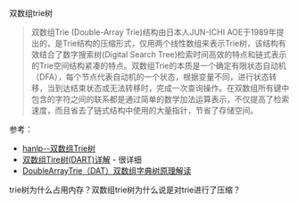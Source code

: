 双数组trie树

> 双数组Trie (Double-Array Trie)结构由日本人JUN-ICHI AOE于1989年提出的，是Trie结构的压缩形式，仅用两个线性数组来表示Trie树，该结构有效结合了数字搜索树(Digital Search Tree)检索时间高效的特点和链式表示的Trie空间结构紧凑的特点。双数组Trie的本质是一个确定有限状态自动机（DFA），每个节点代表自动机的一个状态，根据变量不同，进行状态转移，当到达结束状态或无法转移时，完成一次查询操作。在双数组所有键中包含的字符之间的联系都是通过简单的数学加法运算表示，不仅提高了检索速度，而且省去了链式结构中使用的大量指针，节省了存储空间。 

参考：

- [hanlp--双数组Trie树](https://www.hankcs.com/program/java/%e5%8f%8c%e6%95%b0%e7%bb%84trie%e6%a0%91doublearraytriejava%e5%ae%9e%e7%8e%b0.html)
- [双数组Tire树(DART)详解](https://www.bbsmax.com/A/Ae5RyEj7JQ/ )  - 很详细
- [DoubleArrayTrie（DAT）双数组字典树原理解读](https://zhuanlan.zhihu.com/p/113262718 )



trie树为什么占用内存？双数组trie树为什么说是对trie进行了压缩？























